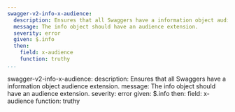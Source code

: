 ```yaml
---
swagger-v2-info-x-audience:
  description: Ensures that all Swaggers have a information object audience extension.
  message: The info object should have an audience extension.
  severity: error
  given: $.info
  then:
    field: x-audience
    function: truthy
...
```

swagger-v2-info-x-audience:
  description: Ensures that all Swaggers have a information object audience extension.
  message: The info object should have an audience extension.
  severity: error
  given: $.info
  then:
    field: x-audience
    function: truthy
